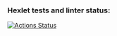 ### Hexlet tests and linter status:
[![Actions Status](https://github.com/CerberStrix/layout-designer-project-58/workflows/hexlet-check/badge.svg)](https://github.com/CerberStrix/layout-designer-project-58/actions)